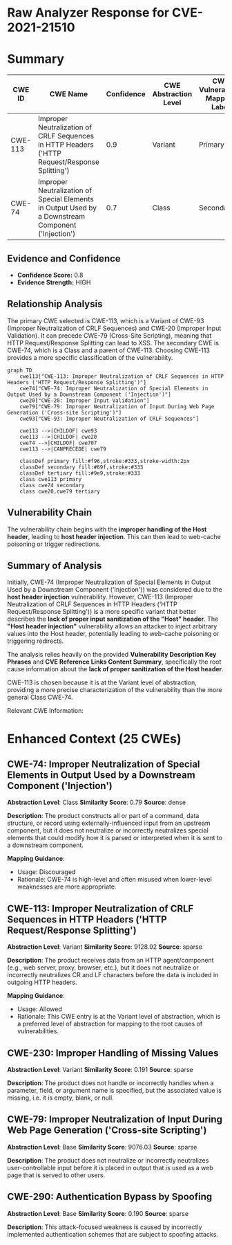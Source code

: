 # Raw Analyzer Response for CVE-2021-21510

# Summary
| CWE ID | CWE Name | Confidence | CWE Abstraction Level | CWE Vulnerability Mapping Label | CWE-Vulnerability Mapping Notes |
|---|---|---|---|---|---|
| CWE-113 | Improper Neutralization of CRLF Sequences in HTTP Headers ('HTTP Request/Response Splitting') | 0.9 | Variant | Primary | Allowed |
| CWE-74 | Improper Neutralization of Special Elements in Output Used by a Downstream Component ('Injection') | 0.7 | Class | Secondary | Discouraged |

## Evidence and Confidence

*   **Confidence Score:** 0.8
*   **Evidence Strength:** HIGH

## Relationship Analysis
The primary CWE selected is CWE-113, which is a Variant of CWE-93 (Improper Neutralization of CRLF Sequences) and CWE-20 (Improper Input Validation). It can precede CWE-79 (Cross-Site Scripting), meaning that HTTP Request/Response Splitting can lead to XSS. The secondary CWE is CWE-74, which is a Class and a parent of CWE-113. Choosing CWE-113 provides a more specific classification of the vulnerability.

```mermaid
graph TD
    cwe113["CWE-113: Improper Neutralization of CRLF Sequences in HTTP Headers ('HTTP Request/Response Splitting')"]
    cwe74["CWE-74: Improper Neutralization of Special Elements in Output Used by a Downstream Component ('Injection')"]
    cwe20["CWE-20: Improper Input Validation"]
    cwe79["CWE-79: Improper Neutralization of Input During Web Page Generation ('Cross-site Scripting')"]
    cwe93["CWE-93: Improper Neutralization of CRLF Sequences"]

    cwe113 -->|CHILDOF| cwe93
    cwe113 -->|CHILDOF| cwe20
    cwe74 -->|CHILDOF| cwe707
    cwe113 -->|CANPRECEDE| cwe79

    classDef primary fill:#f96,stroke:#333,stroke-width:2px
    classDef secondary fill:#69f,stroke:#333
    classDef tertiary fill:#9e9,stroke:#333
    class cwe113 primary
    class cwe74 secondary
    class cwe20,cwe79 tertiary
```

## Vulnerability Chain
The vulnerability chain begins with the **improper handling of the Host header**, leading to **host header injection**. This can then lead to web-cache poisoning or trigger redirections.

## Summary of Analysis
Initially, CWE-74 (Improper Neutralization of Special Elements in Output Used by a Downstream Component ('Injection')) was considered due to the **host header injection** vulnerability. However, CWE-113 (Improper Neutralization of CRLF Sequences in HTTP Headers ('HTTP Request/Response Splitting')) is a more specific variant that better describes the **lack of proper input sanitization of the "Host" header**. The **"Host header injection"** vulnerability allows an attacker to inject arbitrary values into the Host header, potentially leading to web-cache poisoning or triggering redirects.

The analysis relies heavily on the provided **Vulnerability Description Key Phrases** and **CVE Reference Links Content Summary**, specifically the root cause information about the **lack of proper sanitization of the Host header**.

CWE-113 is chosen because it is at the Variant level of abstraction, providing a more precise characterization of the vulnerability than the more general Class CWE-74.

Relevant CWE Information:

# Enhanced Context (25 CWEs)

## CWE-74: Improper Neutralization of Special Elements in Output Used by a Downstream Component ('Injection')
**Abstraction Level**: Class
**Similarity Score**: 0.79
**Source**: dense

**Description**:
The product constructs all or part of a command, data structure, or record using externally-influenced input from an upstream component, but it does not neutralize or incorrectly neutralizes special elements that could modify how it is parsed or interpreted when it is sent to a downstream component.

**Mapping Guidance**:
- Usage: Discouraged
- Rationale: CWE-74 is high-level and often misused when lower-level weaknesses are more appropriate.

## CWE-113: Improper Neutralization of CRLF Sequences in HTTP Headers ('HTTP Request/Response Splitting')
**Abstraction Level**: Variant
**Similarity Score**: 9128.92
**Source**: sparse

**Description**:
The product receives data from an HTTP agent/component (e.g., web server, proxy, browser, etc.), but it does not neutralize or incorrectly neutralizes CR and LF characters before the data is included in outgoing HTTP headers.

**Mapping Guidance**:
- Usage: Allowed
- Rationale: This CWE entry is at the Variant level of abstraction, which is a preferred level of abstraction for mapping to the root causes of vulnerabilities.

## CWE-230: Improper Handling of Missing Values
**Abstraction Level**: Variant
**Similarity Score**: 0.191
**Source**: sparse

**Description**:
The product does not handle or incorrectly handles when a parameter, field, or argument name is specified, but the associated value is missing, i.e. it is empty, blank, or null.

## CWE-79: Improper Neutralization of Input During Web Page Generation ('Cross-site Scripting')
**Abstraction Level**: Base
**Similarity Score**: 9076.03
**Source**: sparse

**Description**:
The product does not neutralize or incorrectly neutralizes user-controllable input before it is placed in output that is used as a web page that is served to other users.

## CWE-290: Authentication Bypass by Spoofing
**Abstraction Level**: Base
**Similarity Score**: 0.190
**Source**: sparse

**Description**:
This attack-focused weakness is caused by incorrectly implemented authentication schemes that are subject to spoofing attacks.